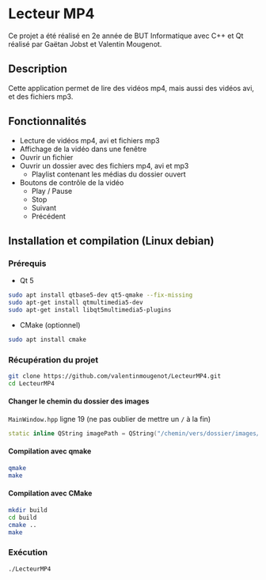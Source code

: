 # Lecteur MP4

Ce projet a été réalisé en 2e année de BUT Informatique avec C++ et Qt réalisé par Gaëtan Jobst et Valentin Mougenot.

## Description

Cette application permet de lire des vidéos mp4, mais aussi des vidéos avi, et des fichiers mp3.

## Fonctionnalités

* Lecture de vidéos mp4, avi et fichiers mp3
* Affichage de la vidéo dans une fenêtre
* Ouvrir un fichier
* Ouvrir un dossier avec des fichiers mp4, avi et mp3
  * Playlist contenant les médias du dossier ouvert
* Boutons de contrôle de la vidéo
  * Play / Pause
  * Stop
  * Suivant
  * Précédent

## Installation et compilation (Linux debian)

### Prérequis

* Qt 5

``` bash
sudo apt install qtbase5-dev qt5-qmake --fix-missing
sudo apt-get install qtmultimedia5-dev
sudo apt-get install libqt5multimedia5-plugins
```

* CMake (optionnel)

``` bash
sudo apt install cmake
```

### Récupération du projet

``` bash
git clone https://github.com/valentinmougenot/LecteurMP4.git
cd LecteurMP4
```

#### Changer le chemin du dossier des images

`MainWindow.hpp` ligne 19 (ne pas oublier de mettre un `/` à la fin)

```cpp
static inline QString imagePath = QString("/chemin/vers/dossier/images/");
```

#### Compilation avec qmake

``` bash
qmake
make
```

#### Compilation avec CMake

``` bash
mkdir build
cd build
cmake ..
make
```

### Exécution

``` bash
./LecteurMP4
```
